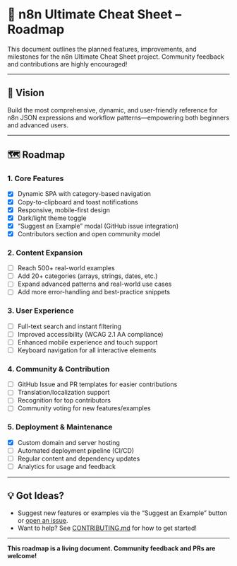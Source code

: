 # 🚧 n8n Ultimate Cheat Sheet – Roadmap

This document outlines the planned features, improvements, and milestones for the n8n Ultimate Cheat Sheet project. Community feedback and contributions are highly encouraged!

---

## 🎯 Vision
Build the most comprehensive, dynamic, and user-friendly reference for n8n JSON expressions and workflow patterns—empowering both beginners and advanced users.

---

## 🗺️ Roadmap

### 1. Core Features
- [x] Dynamic SPA with category-based navigation
- [x] Copy-to-clipboard and toast notifications
- [x] Responsive, mobile-first design
- [x] Dark/light theme toggle
- [x] “Suggest an Example” modal (GitHub issue integration)
- [x] Contributors section and open community model

### 2. Content Expansion
- [ ] Reach 500+ real-world examples
- [ ] Add 20+ categories (arrays, strings, dates, etc.)
- [ ] Expand advanced patterns and real-world use cases
- [ ] Add more error-handling and best-practice snippets

### 3. User Experience
- [ ] Full-text search and instant filtering
- [ ] Improved accessibility (WCAG 2.1 AA compliance)
- [ ] Enhanced mobile experience and touch support
- [ ] Keyboard navigation for all interactive elements

### 4. Community & Contribution
- [ ] GitHub Issue and PR templates for easier contributions
- [ ] Translation/localization support
- [ ] Recognition for top contributors
- [ ] Community voting for new features/examples

### 5. Deployment & Maintenance
- [x] Custom domain and server hosting
- [ ] Automated deployment pipeline (CI/CD)
- [ ] Regular content and dependency updates
- [ ] Analytics for usage and feedback

---

## 💡 Got Ideas?
- Suggest new features or examples via the “Suggest an Example” button or [open an issue](https://github.com/Kookylo/n8n-ultimate-cheat-sheet/issues).
- Want to help? See [CONTRIBUTING.md](CONTRIBUTING.md) for how to get started!

---

**This roadmap is a living document. Community feedback and PRs are welcome!**
